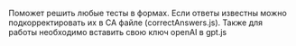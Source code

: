 Поможет решить любые тесты в формах. Если ответы известны можно подкорректировать их в CA файле (correctAnswers.js). Также для работы необходимо вставить свою ключ openAI в gpt.js

